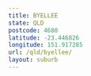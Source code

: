 ```yaml
---
title: BYELLEE
state: QLD
postcode: 4680
latitude: -23.446826
longitude: 151.917285
url: /qld/byellee/
layout: suburb
---
```

